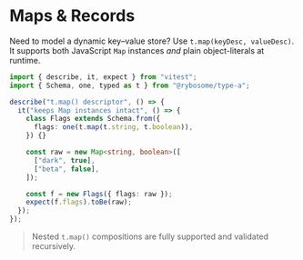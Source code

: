 # Maps & Records

Need to model a dynamic key–value store? Use `t.map(keyDesc, valueDesc)`.
It supports both JavaScript `Map` instances _and_ plain object-literals at
runtime.

```typescript
import { describe, it, expect } from "vitest";
import { Schema, one, typed as t } from "@rybosome/type-a";

describe("t.map() descriptor", () => {
  it("keeps Map instances intact", () => {
    class Flags extends Schema.from({
      flags: one(t.map(t.string, t.boolean)),
    }) {}

    const raw = new Map<string, boolean>([
      ["dark", true],
      ["beta", false],
    ]);

    const f = new Flags({ flags: raw });
    expect(f.flags).toBe(raw);
  });
});
```

> Nested `t.map()` compositions are fully supported and validated recursively.
